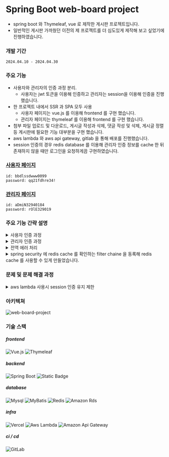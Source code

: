 # Spring Boot web-board project

- spring boot 와 Thymeleaf, vue 로 제작한 게시판 프로젝트입니다.
- 일반적인 게시판 가까웠던 이전의 제 프로젝트를 더 심도있게 제작해 보고 싶었기에 진행하였습니다.

### 개발 기간
    2024.04.10 - 2024.04.30

### 주요 기능

- 사용자와 관리자의 인증 과정 분리. 
  - 사용자는 jwt 토큰을 이용해 인증하고 관리자는 session을 이용해 인증을 진행 했습니다.
- 한 프로젝트 내에서 SSR 과 SPA 모두 사용
  - 사용자 페이지는 vue.js 를 이용해 frontend 를 구현 했습니다.
  - 관리자 페이지는 thymeleaf 를 이용해 frontend 를 구현 했습니다.
- 첨부 파일 업로드 및 다운로드, 게시글 작성과 삭제, 댓글 작성 및 삭제, 게시글 정렬 등 게시판에 필요한 기능 대부분을 구현 했습니다.
- aws lambda 와 aws api gateway, gitlab 을 통해 배포를 진행했습니다.
- session 인증의 경우 redis database 를 이용해 관리자 인증 정보를 cache 한 뒤 존재하지 않을 때만 로그인을 요청하게끔 구현하였습니다.

###  [사용자 페이지](https://web-board-service.vercel.app)

    id: bbdlssdwww0099
    password: qq21fdhre34!


### [관리자 페이지](https://xnp2tr132k.execute-api.ap-northeast-2.amazonaws.com/api-stage/auth/login)

    id: aDmiN32940184
    password: rOlE329019



### 주요 기능 간략 설명
<details>
    <summary>사용자 인증 과정</summary>
    <pre>
        /**
         * 사용자 인증을 진행하는 url 로 접근시 실행되는 filterChain
         * @param security httpSecurity
         * @return SecurityFilterChain
         * @throws Exception exception
         */
        @Bean
        @Order(1)
        public SecurityFilterChain jwtChain(HttpSecurity security) throws Exception {
            security.securityMatcher("/api/auth/**", "/api/main/**", "/api/board/**", 
                    "/api/notify", "/api/question/**", "/api/gallery/**", "/api/user/**")
                    .csrf(AbstractHttpConfigurer::disable)
                    .exceptionHandling((exception)->
                            exception
                                    .authenticationEntryPoint(entryPoint)
                                    .accessDeniedHandler(deniedHandler)
                    )
                    .authorizeHttpRequests((authorizeHttpRequests) -> {
                        authorizeHttpRequests
                                .requestMatchers("/api/auth/login/**", "/api/auth/signIn/**" ).permitAll()
                                .requestMatchers("/api/main/**", "/api/board/view/download/**").permitAll()
                                .requestMatchers( "/api/notify/**", "/api/board/**",  "/api/question/**", 
                                    "/api/gallery/**").permitAll();
                        authorizeHttpRequests.requestMatchers("/api/user/**").hasRole("USER");
                    })
                    .sessionManagement(session -> session.sessionCreationPolicy(SessionCreationPolicy.STATELESS))
                    .addFilterBefore(new JwtFilter(jwtProvider, repository), 
                                    UsernamePasswordAuthenticationFilter.class);
            return security.build();
        }
    </pre>
    <pre>
        /**
         * jwt 토큰 검증.
         */
        @RequiredArgsConstructor
        public class JwtFilter extends OncePerRequestFilter {
            private final JwtProvider jwtProvider;
            private final SecurityContextRepository repository ;
            @Override
            protected void doFilterInternal(HttpServletRequest request,
                                            HttpServletResponse response,
                                            FilterChain filterChain) throws ServletException, IOException {
                String token = jwtProvider.resolveToken(request);
                if(token != null && jwtProvider.isValid(token)){
                    Authentication authentication = jwtProvider.getAuthentication(token);
                    SecurityContext context = SecurityContextHolder.createEmptyContext();
                    context.setAuthentication(authentication);
                    SecurityContextHolder.setContext(context); 
                    repository.saveContext(context, request, response);
                }
                filterChain.doFilter(request , response);
            }
        }
    </pre>
</details>
<details>
    <summary>관리자 인증 과정</summary>
    <pre> 
        /**
         * 관리자 인증을 진행하는 url 로 접근시 실행되는 filterChain
         * @param security httpSecurity
         * @return SecurityFilterChain
         * @throws Exception exception
         */
        @Bean
        @Order(2)
        public SecurityFilterChain sessionChain(HttpSecurity security) throws Exception{
            security.securityMatcher("/admin/**", "/api/admin/**", "/auth/**")
                    .securityContext(context -> context.requireExplicitSave(true))
                    .csrf(AbstractHttpConfigurer::disable)
                    .authorizeHttpRequests((authorizeHttpRequests) -> {
                        authorizeHttpRequests
                                .requestMatchers("/auth/login/**").permitAll();
                        authorizeHttpRequests
                                .requestMatchers("/admin/**", "/api/admin/**").hasRole("ADMIN");
                    })
                    .sessionManagement(session ->
                            session.sessionCreationPolicy(SessionCreationPolicy.IF_REQUIRED)
                                    .invalidSessionUrl("/auth/login")
                                    .sessionAuthenticationFailureHandler(sessionAuthFailed)
                                    .maximumSessions(1)
                                    .maxSessionsPreventsLogin(true)
                                    .expiredUrl("/auth/login"))
                    .addFilterAfter(new RedisCacheFilter(repository, cacheService), 
                                UsernamePasswordAuthenticationFilter.class)
                    .addFilterBefore(new SessionFilter(sessionRegistry(), repository) , 
                                UsernamePasswordAuthenticationFilter.class);
            return security.build();
        } 
    </pre>
    <pre>
        /**
         * 관리자 인증시 진행되는 security filter chain
         */
        @RequiredArgsConstructor
        public class SessionFilter extends OncePerRequestFilter {
            private final SessionRegistry sessionRegistry;
            private final SecurityContextRepository repository;
            @Override
            protected void doFilterInternal(HttpServletRequest request,
                                            HttpServletResponse response,
                                            FilterChain filterChain) throws ServletException, IOException {
                // security context 에 등록된 sessionId 중 request 에 들어있는 sessionId 가 없으면 진행.
                if(!repository.containsContext(request)){
                    HttpSession session = request.getSession(false);
                    // session 이 생성되어 있지 않거나 session 에 아예 정보가 없으면 그냥 filter chain 을 진행.
                    if (session != null && session.getId() != null) {
                        String sessionId = session.getId();
                        SessionInformation info = sessionRegistry.getSessionInformation(sessionId);
                        // 정보가 유효하고 security context 에 등록되어 있지 않는 경우에만 추가적으로 등록
                        if (info != null && !info.isExpired()) {
                            UserDetails details = (UserDetails) info.getPrincipal();
                            Authentication auth =
                                    new UsernamePasswordAuthenticationToken(details, "", details.getAuthorities());
                            SecurityContext context = SecurityContextHolder.createEmptyContext();
                            context.setAuthentication(auth);
                            SecurityContextHolder.setContext(context);
                            repository.saveContext(context, request, response);
                        }
                    }
                }
                // 위의 과정을 진행하지 않은 경우 controller 에서 직접 등록한다.
                filterChain.doFilter(request, response);
            }
        } 
    </pre>
</details>
<details>
    <summary>전역 에러 처리</summary>
    <pre> 
        /**
         * 전역 예외 처리자
         */
        @RestControllerAdvice
        public class ErrorRestControllerAdvice {
            /**
             * 에러 처리자. 성공의 경우 별도의 내용이 필요하기 때문에 제공하지 않음.
             * @param err 에러 내용.
             * @return 에러 내용이 담긴 responseEntity.
             */
            @ExceptionHandler(CustomRuntimeException.class)
            public ResponseEntity<ErrorResponses> handlingError(CustomRuntimeException err){
                return setErrorResponse(err.errorCode);
            }
        } 
    </pre> 
</details>
<details>
      <summary>spring security 에 redis cache 를 확인하는 filter chaine 을 동록해 redis cache 를 사용할 수 있게 만들었습니다.</summary>
    <pre>
    /**
     * SecurityContextRepository 에 존재하지 않으며 HttpSession 이 실행 되지도 않은 경우 실행한다.
     * 즉, 로그인을 한 뒤에 별도의 호출이 없으면 aws lambda 가 꺼지게 되는데,
     * sessionId 가 있고 redis 에 저장된 authentication 이 expire 되지 않았을 경우,
     * 저장된 authentication 을 SecurityContextRepository 에 다시 저장 시킨다.
     */
    @RequiredArgsConstructor
    public class RedisCacheFilter  extends OncePerRequestFilter {
        private final SecurityContextRepository repository ;
        private final CacheService cacheService; 
        @Override
        protected void doFilterInternal(HttpServletRequest request, 
                                        HttpServletResponse response, FilterChain filterChain)
                throws ServletException, IOException {
            if(!repository.containsContext(request)){
                Cookie[] cookies = request.getCookies();
                Cookie redisCookie = null;
                for(Cookie cookie : cookies) {
                    if (cookie.getName() != null && cookie.getName().equals("redisKey")){
                        redisCookie = cookie;
                    }
                } 
                // header 에 sessionId 가 존재할 경우
                if (redisCookie != null) {
                    String redisValue = redisCookie.getValue();
                    // redis 에서 sessionId 로 authentication 을 가져온다.
                    Authentication authentication = cacheService.parseACache(redisValue);
                    // 만약 expired 되거나 아예 존재하지 않을 경우는 제외하고 진행한다.
                    if(authentication != null){
                        // context 를 새롭게 생성한 뒤 가져온 authentication 을 넣어 로그인 상태를 유지시킨다.
                        SecurityContext context = SecurityContextHolder.createEmptyContext();
                        context.setAuthentication(authentication);
                        repository.saveContext(context, request, response);
                        request.setAttribute("redisKey", redisValue); 
                    }
                }
            }
            else {
                String sessionId = request.getRequestedSessionId();
                Authentication authentication = cacheService.parseACache(sessionId);
                if(authentication != null){
                    request.setAttribute("redisKey", sessionId);
                    response.setHeader("redisKey", sessionId); 
                }
            }
            filterChain.doFilter(request, response);
        }
    } 
</pre> 
</details>

### 문제 및 문제 해결 과정

<details>
    <summary>aws lambda 사용시 session 인증 유지 제한</summary>

    aws lambda 는 일정 시간동안 요청이 없으면 컨테이너를 종료 합니다. session 은 서버를 종료하면 유지되지 않기에 
    redis 를 cache database 로 사용하여 이를 보완했습니다.

</details>

### 아키텍쳐

![web-board-project](https://github.com/redoundo/web_board_service/assets/96558064/35d8f002-e330-40c5-aebb-81d6de88f35e)


### 기술 스택
##### frontend
![Vue.js](https://img.shields.io/badge/vuejs-%2335495e.svg?style=for-the-badge&logo=vuedotjs&logoColor=%234FC08D)
![Thymeleaf](https://img.shields.io/badge/Thymeleaf-%23005C0F.svg?style=for-the-badge&logo=Thymeleaf&logoColor=white)

##### backend
![Spring Boot](https://img.shields.io/badge/Spring%20Boot-6DB33F?style=for-the-badge&logo=Spring%20Boot&logoColor=white)
![Static Badge](https://img.shields.io/badge/Spring%20Security-6DB33F?style=for-the-badge&logo=Spring%20Security&logoColor=white)


##### database
![Mysql](https://img.shields.io/badge/MySQL-005C84?style=for-the-badge&logo=mysql&logoColor=white)
![MyBatis](https://img.shields.io/badge/mybatis-D70010?style=for-the-badge&logo=mybatis&logoColor=black)
![Redis](https://img.shields.io/badge/Redis-FF4438?style=for-the-badge&logo=redis&logoColor=white)
![Amazon Rds](https://img.shields.io/badge/Amazon%20Rds-527FFF?style=for-the-badge&logo=Amazon%20Rds&logoColor=white)

##### infra
![Vercel](https://img.shields.io/badge/Vercel-000000?style=for-the-badge&logo=Vercel&logoColor=white)
![Aws Lambda](https://img.shields.io/badge/Aws%20Lambda-FF9900?style=for-the-badge&logo=awslambda&logoColor=white)
![Amazon Api Gateway](https://img.shields.io/badge/Amazon%20Api%20Gateway-FF4F8B?style=for-the-badge&logo=Amazon%20Api%20Gateway&logoColor=white)

##### ci / cd
![GitLab](https://img.shields.io/badge/GitLab-FC6D26?style=for-the-badge&logo=gitlab&logoColor=white)

